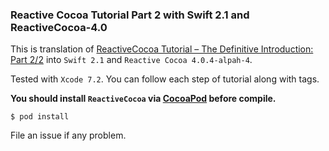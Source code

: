 ### Reactive Cocoa Tutorial Part 2 with Swift 2.1 and ReactiveCocoa-4.0

This is translation of [ReactiveCocoa Tutorial – The Definitive Introduction: Part 2/2](http://www.raywenderlich.com/62796/reactivecocoa-tutorial-pt2) into `Swift 2.1` and `Reactive Cocoa 4.0.4-alpah-4`.

Tested with `Xcode 7.2`.
You can follow each step of tutorial along with tags.

**You should install `ReactiveCocoa` via [CocoaPod](https://cocoapods.org/) before compile.**

```shell
$ pod install
```

File an issue if any problem.
